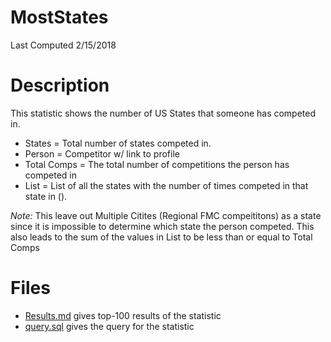 # **MostStates**
Last Computed 2/15/2018 

# Description
This statistic shows the number of US States that someone has competed in.
- States = Total number of states competed in.
- Person = Competitor w/ link to profile
- Total Comps = The total number of competitions the person has competed in
- List = List of all the states with the number of times competed in that state in ().

*Note:* This leave out Multiple Citites (Regional FMC compeititons) as a state since it is impossible to determine which state the person competed. This also leads to the sum of the values in List to be less than or equal to Total Comps

# Files
 - [Results.md](https://github.com/Jambrose777/JacobAmbroseWCAStatistics/blob/master/NumStates/Results.md) gives top-100 results of the statistic
 - [query.sql](https://github.com/Jambrose777/JacobAmbroseWCAStatistics/blob/master/NumStates/query.sql) gives the query for the statistic
